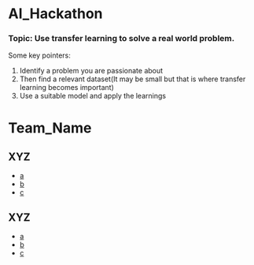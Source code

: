 # AI_Hackathon

### Topic: Use transfer learning to solve a real world problem.

Some key pointers:
1. Identify a problem you are passionate about
2. Then find a relevant dataset(It may be small but that is where transfer learning becomes important)
3. Use a suitable model and apply the learnings



# Team_Name 

## XYZ
- [a](https://github.com/a)
- [b](https://github.com/b)
- [c](https://github.com/c)

## XYZ
- [a](https://github.com/)
- [b](https://github.com/b)
- [c](https://github.com/c)
